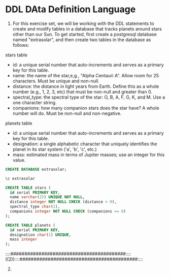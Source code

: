 # DDL DAta Definition Language

1. For this exercise set, we will be working with the DDL statements to create and modify tables in a database that tracks planets around stars other than our Sun. To get started, first create a postgresql database named "extrasolar", and then create two tables in the database as follows:

stars table

  - id: a unique serial number that auto-increments and serves as a primary key for this table.
  - name: the name of the star,e,g., "Alpha Centauri A". Allow room for 25 characters. Must be unique and non-null.
  - distance: the distance in light years from Earth. Define this as a whole number (e.g., 1, 2, 3, etc) that must be non-null and greater than 0.
  - spectral_type: the spectral type of the star: O, B, A, F, G, K, and M. Use a one character string.
  - companions: how many companion stars does the star have? A whole number will do. Must be non-null and non-negative.

planets table

  - id: a unique serial number that auto-increments and serves as a primary key for this table.
  - designation: a single alphabetic character that uniquely identifies the planet in its star system ('a', 'b', 'c', etc.)
  - mass: estimated mass in terms of Jupiter masses; use an integer for this value.


```sql
CREATE DATABASE extrasolar;

\c extrasolar

CREATE TABLE stars (
  id serial PRIMARY KEY,
  name varchar(25) UNIQUE NOT NULL,
  distance integer NOT NULL CHECK (distance > 0),
  spectral_type char(1),
  companions integer NOT NULL CHECK (companions >= 0)
);

CREATE TABLE planets (
  id serial PRIMARY KEY,
  designation char(1) UNIQUE,
  mass integer
);
```

::::#########################################::::((2))::::##########################################::::

2. 